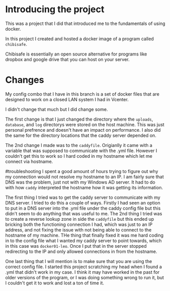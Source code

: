 # Introducing the project
This was a project that I did that introduced me to the fundamentals of using docker. 

In this project I created and hosted a docker image of a program called `chibisafe`.

Chibisafe is essentially an open source alternative for programs like dropbox and google drive that you can host on your server.

# Changes
My config combo that I have in this branch is a set of docker files that are designed to work on a closed LAN system I had in Vcenter. 

I didn't change that much but I did change some. 

The first change is that I just changed the directory where the `uploads`, `database`, and `log` directorys were stored on the host machine. This was just personal prefrence and doesn't have an impact on performance.
I also did the same for the directory locations that the caddy server depended on.

The 2nd change I made was to the `caddyfile`. Origianlly it came with a variable that was supposed to communicate with the .yml file. However I couldn't get this to work so I hard coded in my hostname which let me connect via hostname. 

#troubleshooting
I spent a good amount of hours trying to figure out why my connection would not resolve my hostname to an IP. I am fairly sure that DNS was the problem, just not with my Windows AD server. It had to do with how `caddy` interpreted the hostname how it was getting its information. 

The first thing I tried was to get the caddy server to communicate with my DNS server. I tried to do this a couple of ways. Firstly I had seen an option to put in a DNS server into the .yml file under the caddy config file but this didn't seem to do anything that was useful to me. The 2nd thing I tried was to create a reverse lookup zone in side the `caddyfile` but this ended up bricking both the functioning connection I had, which was just to an IP address, and not fixing the issue with not being able to connect to the hostname of my machine.
THe thing that finally fixed it was me hard coding in to the config file what I wanted my caddy server to point towards, which in this case was `docker01-leo`. Once I put that in the server stopped redirecting to the IP and only allowed connections in from the hostname. 

One last thing that I will mention is to make sure that you are using the correct config file. I started this project scratching my head when I found a .yml that didn't work in my case. I think it may have worked in the past for older versions of the program, or I was doing something wrong to run it, but I couldn't get it to work and lost a ton of time it.
